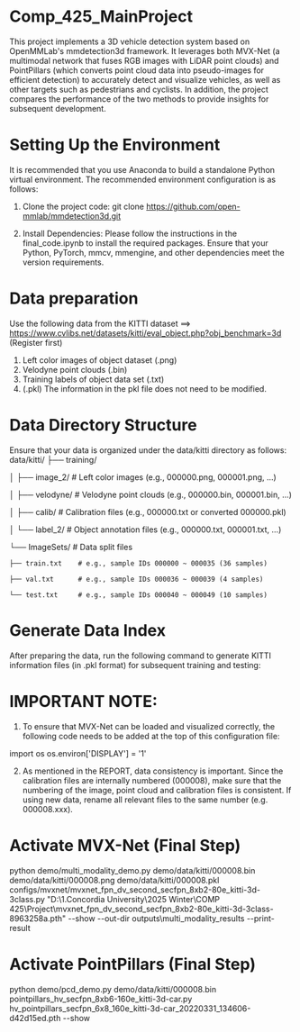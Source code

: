 # Comp_425_MainProject
This project implements a 3D vehicle detection system based on OpenMMLab's mmdetection3d framework. It leverages both MVX-Net (a multimodal network that fuses RGB images with LiDAR point clouds) and PointPillars (which converts point cloud data into pseudo-images for efficient detection) to accurately detect and visualize vehicles, as well as other targets such as pedestrians and cyclists. In addition, the project compares the performance of the two methods to provide insights for subsequent development.

# Setting Up the Environment
It is recommended that you use Anaconda to build a standalone Python virtual environment. The recommended environment configuration is as follows:

1. Clone the project code:
git clone https://github.com/open-mmlab/mmdetection3d.git

2. Install Dependencies:
Please follow the instructions in the final_code.ipynb to install the required packages. Ensure that your Python, PyTorch, mmcv, mmengine, and other dependencies meet the version requirements.

# Data preparation
Use the following data from the KITTI dataset ==> https://www.cvlibs.net/datasets/kitti/eval_object.php?obj_benchmark=3d (Register first)
1. Left color images of object dataset (.png)
2. Velodyne point clouds (.bin)
3. Training labels of object data set (.txt)
4. (.pkl) The information in the pkl file does not need to be modified.

# Data Directory Structure
Ensure that your data is organized under the data/kitti directory as follows:
data/kitti/
├── training/

│   ├── image_2/       # Left color images (e.g., 000000.png, 000001.png, …)

│   ├── velodyne/      # Velodyne point clouds (e.g., 000000.bin, 000001.bin, …)

│   ├── calib/         # Calibration files (e.g., 000000.txt or converted 000000.pkl)

│   └── label_2/       # Object annotation files (e.g., 000000.txt, 000001.txt, …)

└── ImageSets/         # Data split files

    ├── train.txt    # e.g., sample IDs 000000 ~ 000035 (36 samples)
    
    ├── val.txt      # e.g., sample IDs 000036 ~ 000039 (4 samples)
    
    └── test.txt     # e.g., sample IDs 000040 ~ 000049 (10 samples)

# Generate Data Index
After preparing the data, run the following command to generate KITTI information files (in .pkl format) for subsequent training and testing:



# IMPORTANT NOTE: 
1. To ensure that MVX-Net can be loaded and visualized correctly, the following code needs to be added at the top of this configuration file:


import os
os.environ['DISPLAY'] = '1'


2. As mentioned in the REPORT, data consistency is important. Since the calibration files are internally numbered (000008), make sure that the numbering of the image, point cloud and calibration files is consistent. If using new data, rename all relevant files to the same number (e.g. 000008.xxx).


# Activate MVX-Net (Final Step)
python demo/multi_modality_demo.py demo/data/kitti/000008.bin demo/data/kitti/000008.png demo/data/kitti/000008.pkl configs/mvxnet/mvxnet_fpn_dv_second_secfpn_8xb2-80e_kitti-3d-3class.py "D:\1.Concordia University\2025 Winter\COMP 425\Project\mvxnet_fpn_dv_second_secfpn_8xb2-80e_kitti-3d-3class-8963258a.pth" --show --out-dir outputs\multi_modality_results --print-result
# Activate PointPillars (Final Step)
python demo/pcd_demo.py demo/data/kitti/000008.bin pointpillars_hv_secfpn_8xb6-160e_kitti-3d-car.py hv_pointpillars_secfpn_6x8_160e_kitti-3d-car_20220331_134606-d42d15ed.pth --show
